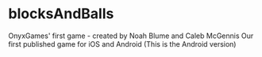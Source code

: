# blocksAndBalls
OnyxGames' first game - created by Noah Blume and Caleb McGennis
Our first published game for iOS and Android (This is the Android version)
